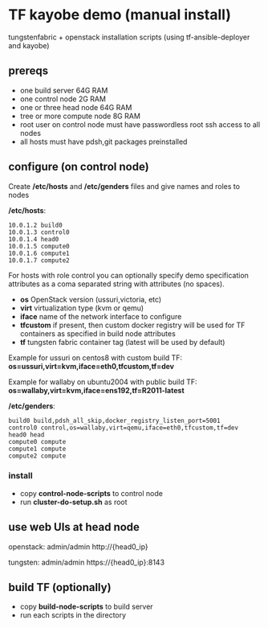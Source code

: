 # TF kayobe demo (manual install)

tungstenfabric + openstack installation scripts (using tf-ansible-deployer and kayobe)

## prereqs

  - one build server 64G RAM
  - one control node 2G RAM
  - one or three head node 64G RAM
  - tree or more compute node 8G RAM
  - root user on control node must have passwordless root ssh access to all nodes
  - all hosts must have pdsh,git packages preinstalled

## configure (on control node)

Create __/etc/hosts__ and __/etc/genders__ files and give names and roles to nodes

__/etc/hosts__:
```
10.0.1.2 build0
10.0.1.3 control0
10.0.1.4 head0
10.0.1.5 compute0
10.0.1.6 compute1
10.0.1.7 compute2
```

For hosts with role control you can optionally specify demo specification attributes as a coma separated string with attributes (no spaces).

  - __os__ OpenStack version (ussuri,victoria, etc)
  - __virt__ virtualization type (kvm or qemu)
  - __iface__ name of the network interface to configure
  - __tfcustom__ if present, then custom docker registry will be used for TF containers as specified in build node attributes
  - __tf__ tungsten fabric container tag (latest will be used by default)

Example for ussuri on centos8 with custom build TF: **os=ussuri,virt=kvm,iface=eth0,tfcustom,tf=dev**

Example for wallaby on ubuntu2004 with public build TF: **os=wallaby,virt=kvm,iface=ens192,tf=R2011-latest**

__/etc/genders__:
```
build0 build,pdsh_all_skip,docker_registry_listen_port=5001
control0 control,os=wallaby,virt=qemu,iface=eth0,tfcustom,tf=dev
head0 head
compute0 compute
compute1 compute
compute2 compute
```

### install

  - copy **control-node-scripts** to control node
  - run __cluster-do-setup.sh__ as root


## use web UIs at head node

openstack: admin/admin http://{head0_ip}

tungsten:  admin/admin https://{head0_ip}:8143


## build TF (optionally)

  - copy **build-node-scripts** to build server
  - run each scripts in the directory

